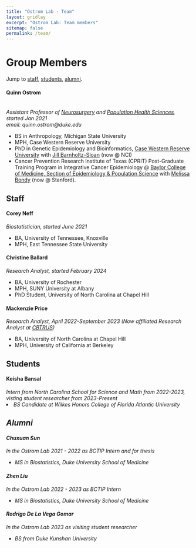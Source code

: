 ```yaml
---
title: "Ostrom Lab - Team"
layout: gridlay
excerpt: "Ostrom Lab: Team members"
sitemap: false
permalink: /team/
---
```


# Group Members

Jump to [staff](#staff), [students](#master-and-bachelor-students), [alumni](#alumni).

<div class="row">
  <h4>Quinn Ostrom  </h4> 
  <div class="social"> <a href="https://orcid.org/0000-0003-3469-7558"> <img src="https://ostrom-lab.github.io/images/512px-ORCID_iD.svg.png" height=15 width=15 class="img-responsive"></a>   <a href="https://twitter.com/qostrom"> <img src="https://ostrom-lab.github.io/images/Twitter_new_X_logo.png" height=15 width=15 class="img-responsive"></a> </div>
  <i>Assistant Professor of <a href="https://neurosurgery.duke.edu/">Neurosurgery</a> and <a href="https://populationhealth.duke.edu/">Population Health Sciences</a>, started Jan 2021 <br>email: quinn.ostrom@duke.edu</i> 
  <ul style="overflow: hidden">
  <li> BS in Anthropology, Michigan State University </li>
  <li> MPH, Case Western Reserve University</li>
  <li> PhD in Genetic Epidemiology and Bioinformatics, <a href="https://case.edu/medicine/pqhs/">Case Western Reserve University</a> with <a href="https://dceg.cancer.gov/about/staff-directory/barnholtz-sloan-jill">Jill Barnholtz-Sloan</a> (now @ NCI) </li>
 <li> Cancer Prevention Research Institute of Texas (CPRIT) Post-Graduate Training Program in Integrative Cancer Epidemiology @ <a href="https://www.bcm.edu/departments/medicine/sections/epidemiology-and-population-sciences">Baylor College of Medicine, Section of Epidemiology & Population Science</a> with <a href="https://med.stanford.edu/profiles/melissa-bondy">Melissa Bondy</a> (now @ Stanford).
 </li>
  </ul>
</div>

## Staff

<div class="row">
<div class="col-sm-6 clearfix">
  <h4> Corey Neff</h4>
  <i>Biostatistician, started June 2021</i> 
  <ul style="overflow: hidden">
  <li> BA, University of Tennessee, Knoxville </li>
  <li> MPH, East Tennessee State University</li>
  </ul>
</div>
<div class="col-sm-6 clearfix">
  <h4> Christine Ballard </h4>
  <i>Research Analyst, started February 2024</i> 
  <ul style="overflow: hidden">
  <li>BA, University of Rochester</li>
  <li>MPH, SUNY University at Albany</li>
  <li>PhD Student, University of North Carolina at Chapel Hill</li>
  </ul>
</div>
</div>

<div class="row">
<div class="col-sm-6 clearfix">
  <h4> Mackenzie Price</h4>
  <i> Research Analyst, April 2022-September 2023 (Now affiliated Research Analyst at <a href="http://cbtrus.org">CBTRUS</a>)</i> 
  <ul style="overflow: hidden">
  <li> BA, University of North Carolina at Chapel Hill </li>
  <li> MPH, University of California at Berkeley</li>
  </ul>
</div>
</div>


## Students

<div class="row">
<div class="col-sm-6 clearfix">
<h4> Keisha Bansal </h4>
  <i>Intern from North Carolina School for Science and Math from 2022-2023, visting student researcher from 2023-Present</i<
 <ul style="overflow: hidden">
  <li> BS Candidate at Wilkes Honors College of Florida Atlantic University
  </li></ul>
</div>
</div>



## Alumni

<div class="row">
<div class="col-sm-6 clearfix">
<h4> Chuxuan Sun </h4>
  <i>In the Ostrom Lab 2021 - 2022 as BCTIP Intern and for thesis</i>
  <ul><li>MS in Biostatistics, Duke University School of Medicine</li></ul>
</div>
<div class="col-sm-6 clearfix">
<h4>Zhen Liu</h4>
  <i>In the Ostrom Lab 2022 - 2023 as BCTIP Intern</i>
  <ul><li>MS in Biostatistics, Duke University School of Medicine</li></ul>
</div>
</div>

<div class="row">
<div class="col-sm-6 clearfix">
<h4> Rodrigo De La Vega Gomar</h4>
  <i>In the Ostrom Lab 2023 as visiting student researcher</i>
  <ul><li> BS from Duke Kunshan University</li></ul>
</div>
</div>